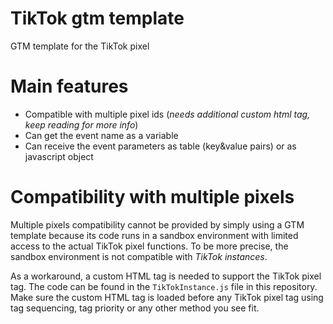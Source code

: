 # TikTok gtm template
 GTM template for the TikTok pixel


 # Main features

 * Compatible with multiple pixel ids (*needs additional custom html tag, keep reading for more info*)
 * Can get the event name as a variable
 * Can receive the event parameters as table (key&value pairs) or as javascript object
 
# Compatibility with multiple pixels

 Multiple pixels compatibility cannot be provided by simply using a GTM template because its code runs in a sandbox environment with limited access to the actual TikTok pixel functions. To be more precise, the sandbox environment is not compatible with *TikTok instances*.
 
 As a workaround, a custom HTML tag is needed to support the TikTok pixel tag. The code can be found in the `TikTokInstance.js` file in this repository. Make sure the custom HTML tag is loaded before any TikTok pixel tag using tag sequencing, tag priority or any other method you see fit.



